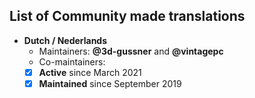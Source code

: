 ## List of Community made translations

- **Dutch / Nederlands**
  - Maintainers: **@3d-gussner** and **@vintagepc**
  - Co-maintainers: 
  - [X] **Active**      since March 2021
  - [X] **Maintained**  since September 2019
